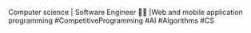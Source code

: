 Computer science  | Software Engineer 👨‍💻 |Web and mobile application programming #CompetitiveProgramming #AI #Algorithms #CS
